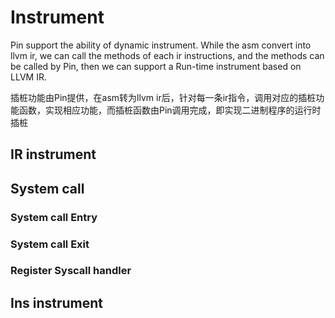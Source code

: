 # Instrument

Pin support the ability of dynamic instrument.
While the asm convert into llvm ir, we can call the methods of each ir instructions, and the methods can be called by Pin, then we can support a Run-time instrument based on LLVM IR.

插桩功能由Pin提供，在asm转为llvm ir后，针对每一条ir指令，调用对应的插桩功能函数，实现相应功能，而插桩函数由Pin调用完成，即实现二进制程序的运行时插桩


## IR instrument



## System call

### System call Entry    

### System call Exit

### Register Syscall handler

## Ins instrument